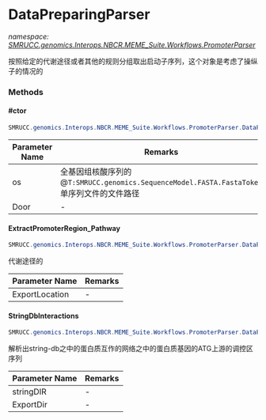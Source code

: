 ﻿# DataPreparingParser
_namespace: [SMRUCC.genomics.Interops.NBCR.MEME_Suite.Workflows.PromoterParser](./index.md)_

按照给定的代谢途径或者其他的规则分组取出启动子序列，这个对象是考虑了操纵子的情况的



### Methods

#### #ctor
```csharp
SMRUCC.genomics.Interops.NBCR.MEME_Suite.Workflows.PromoterParser.DataPreparingParser.#ctor(System.String,System.String)
```


|Parameter Name|Remarks|
|--------------|-------|
|os|全基因组核酸序列的@``T:SMRUCC.genomics.SequenceModel.FASTA.FastaToken``单序列文件的文件路径|
|Door|-|


#### ExtractPromoterRegion_Pathway
```csharp
SMRUCC.genomics.Interops.NBCR.MEME_Suite.Workflows.PromoterParser.DataPreparingParser.ExtractPromoterRegion_Pathway(System.String)
```
代谢途径的

|Parameter Name|Remarks|
|--------------|-------|
|ExportLocation|-|


#### StringDbInteractions
```csharp
SMRUCC.genomics.Interops.NBCR.MEME_Suite.Workflows.PromoterParser.DataPreparingParser.StringDbInteractions(System.String,System.String)
```
解析出string-db之中的蛋白质互作的网络之中的蛋白质基因的ATG上游的调控区序列

|Parameter Name|Remarks|
|--------------|-------|
|stringDIR|-|
|ExportDir|-|



